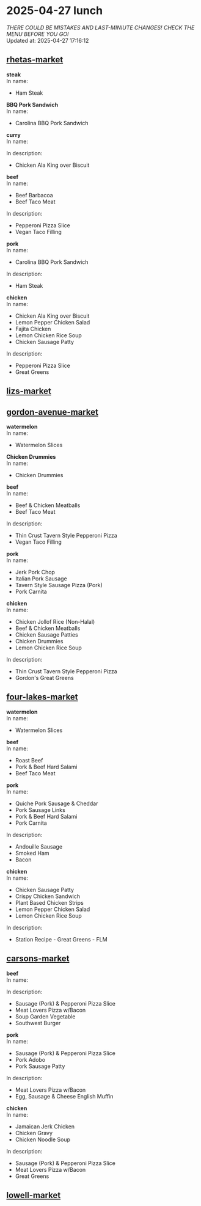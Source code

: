 # 2025-04-27 lunch  
*THERE COULD BE MISTAKES AND LAST-MINIUTE CHANGES! CHECK THE MENU BEFORE YOU GO!*  
Updated at: 2025-04-27 17:16:12  
## [rhetas-market](https://wisc-housingdining.nutrislice.com/menu/rhetas-market/lunch/2025-04-27)  
**steak**  
In name:   
 - Ham Steak  
  
**BBQ Pork Sandwich**  
In name:   
 - Carolina BBQ Pork Sandwich  
  
**curry**  
In name:   
  
In description:   
 - Chicken Ala King over Biscuit  
  
**beef**  
In name:   
 - Beef Barbacoa  
 - Beef Taco Meat  
  
In description:   
 - Pepperoni Pizza Slice  
 - Vegan Taco Filling  
  
**pork**  
In name:   
 - Carolina BBQ Pork Sandwich  
  
In description:   
 - Ham Steak  
  
**chicken**  
In name:   
 - Chicken Ala King over Biscuit  
 - Lemon Pepper Chicken Salad  
 - Fajita Chicken  
 - Lemon Chicken Rice Soup  
 - Chicken Sausage Patty  
  
In description:   
 - Pepperoni Pizza Slice  
 - Great Greens  
  
## [lizs-market](https://wisc-housingdining.nutrislice.com/menu/lizs-market/lunch/2025-04-27)  
## [gordon-avenue-market](https://wisc-housingdining.nutrislice.com/menu/gordon-avenue-market/lunch/2025-04-27)  
**watermelon**  
In name:   
 - Watermelon Slices  
  
**Chicken Drummies**  
In name:   
 - Chicken Drummies  
  
**beef**  
In name:   
 - Beef & Chicken Meatballs  
 - Beef Taco Meat  
  
In description:   
 - Thin Crust Tavern Style Pepperoni Pizza  
 - Vegan Taco Filling  
  
**pork**  
In name:   
 - Jerk Pork Chop  
 - Italian Pork Sausage  
 - Tavern Style Sausage Pizza (Pork)  
 - Pork Carnita  
  
**chicken**  
In name:   
 - Chicken Jollof Rice (Non-Halal)  
 - Beef & Chicken Meatballs  
 - Chicken Sausage Patties  
 - Chicken Drummies  
 - Lemon Chicken Rice Soup  
  
In description:   
 - Thin Crust Tavern Style Pepperoni Pizza  
 - Gordon's Great Greens  
  
## [four-lakes-market](https://wisc-housingdining.nutrislice.com/menu/four-lakes-market/lunch/2025-04-27)  
**watermelon**  
In name:   
 - Watermelon Slices  
  
**beef**  
In name:   
 - Roast Beef  
 - Pork & Beef Hard Salami  
 - Beef Taco Meat  
  
**pork**  
In name:   
 - Quiche Pork Sausage & Cheddar  
 - Pork Sausage Links  
 - Pork & Beef Hard Salami  
 - Pork Carnita  
  
In description:   
 - Andouille Sausage  
 - Smoked Ham  
 - Bacon  
  
**chicken**  
In name:   
 - Chicken Sausage Patty  
 - Crispy Chicken Sandwich  
 - Plant Based Chicken Strips  
 - Lemon Pepper Chicken Salad  
 - Lemon Chicken Rice Soup  
  
In description:   
 - Station Recipe - Great Greens - FLM  
  
## [carsons-market](https://wisc-housingdining.nutrislice.com/menu/carsons-market/lunch/2025-04-27)  
**beef**  
In name:   
  
In description:   
 - Sausage (Pork) & Pepperoni Pizza Slice  
 - Meat Lovers Pizza w/Bacon  
 - Soup Garden Vegetable  
 - Southwest Burger  
  
**pork**  
In name:   
 - Sausage (Pork) & Pepperoni Pizza Slice  
 - Pork Adobo  
 - Pork Sausage Patty  
  
In description:   
 - Meat Lovers Pizza w/Bacon  
 - Egg, Sausage & Cheese English Muffin  
  
**chicken**  
In name:   
 - Jamaican Jerk Chicken  
 - Chicken Gravy  
 - Chicken Noodle Soup  
  
In description:   
 - Sausage (Pork) & Pepperoni Pizza Slice  
 - Meat Lovers Pizza w/Bacon  
 - Great Greens  
  
## [lowell-market](https://wisc-housingdining.nutrislice.com/menu/lowell-market/lunch/2025-04-27)  
  
